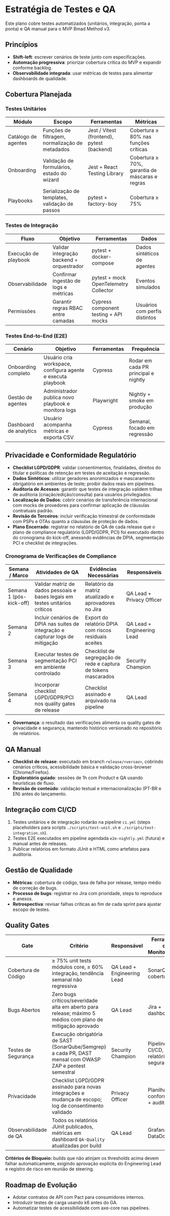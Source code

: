 # Estratégia de Testes e QA

Este plano cobre testes automatizados (unitários, integração, ponta a ponta) e QA manual para o MVP Bmad Method v3.

## Princípios

- **Shift-left**: escrever cenários de teste junto com especificações.
- **Automação progressiva**: priorizar cobertura crítica do MVP e expandir conforme backlog.
- **Observabilidade integrada**: usar métricas de testes para alimentar dashboards de qualidade.

## Cobertura Planejada

### Testes Unitários

| Módulo | Escopo | Ferramentas | Métricas |
|--------|--------|-------------|----------|
| Catálogo de agentes | Funções de filtragem, normalização de metadados | Jest / Vitest (frontend), pytest (backend) | Cobertura ≥ 80% nas funções críticas |
| Onboarding | Validação de formulários, estado do wizard | Jest + React Testing Library | Cobertura ≥ 70%, garantia de máscaras e regras |
| Playbooks | Serialização de templates, validação de passos | pytest + factory-boy | Cobertura ≥ 75% |

### Testes de Integração

| Fluxo | Objetivo | Ferramentas | Dados |
|-------|----------|-------------|-------|
| Execução de playbook | Validar integração backend + orquestrador | pytest + docker-compose | Dados sintéticos de agentes |
| Observabilidade | Confirmar ingestão de logs e métricas | pytest + mock OpenTelemetry Collector | Eventos simulados |
| Permissões | Garantir regras RBAC entre camadas | Cypress component testing + API mocks | Usuários com perfis distintos |

### Testes End-to-End (E2E)

| Cenário | Objetivo | Ferramentas | Frequência |
|---------|----------|-------------|-----------|
| Onboarding completo | Usuário cria workspace, configura agente e executa playbook | Cypress | Rodar em cada PR principal e nightly |
| Gestão de agentes | Administrador publica novo playbook e monitora logs | Playwright | Nightly + smoke em produção |
| Dashboard de analytics | Usuário acompanha métricas e exporta CSV | Cypress | Semanal, focado em regressão |

## Privacidade e Conformidade Regulatório

- **Checklist LGPD/GDPR**: validar consentimentos, finalidades, direitos do titular e políticas de retenção em testes de aceitação e regressão.
- **Dados Sintéticos**: utilizar geradores anonimizados e mascaramento obrigatório em ambientes de teste; proibir dados reais em pipelines.
- **Auditoria de Acessos**: garantir que testes de integração validem trilhas de auditoria (criação/edição/consulta) para usuários privilegiados.
- **Localização de Dados**: cobrir cenários de transferência internacional com mocks de provedores para confirmar aplicação de cláusulas contratuais padrão.
- **Revisão de Terceiros**: incluir verificação trimestral de conformidade com PSPs e OTAs quanto a cláusulas de proteção de dados.
- **Plano Encerrado**: registrar no relatório de QA de cada release que o plano de compliance regulatório (LGPD/GDPR, PCI) foi executado dentro do cronograma do kick-off, anexando evidências de DPIA, segmentação PCI e checklist de integrações.

### Cronograma de Verificações de Compliance

| Semana / Marco | Atividades de QA | Evidências Necessárias | Responsáveis |
|----------------|------------------|------------------------|--------------|
| Semana 1 (pós-kick-off) | Validar matriz de dados pessoais e bases legais em testes unitários críticos | Relatório da matriz atualizado e aprovadores no Jira | QA Lead + Privacy Officer |
| Semana 2 | Incluir cenários de DPIA nas suites de integração e capturar logs de mitigação | Export do relatório DPIA com riscos residuais aceites | QA Lead + Engineering Lead |
| Semana 3 | Executar testes de segmentação PCI em ambiente controlado | Checklist de segregação de rede e captura de tokens mascarados | Security Champion |
| Semana 4 | Incorporar checklist LGPD/GDPR/PCI nos quality gates de release | Checklist assinado e arquivado na pipeline | QA Lead |

- **Governança**: o resultado das verificações alimenta os quality gates de privacidade e segurança, mantendo histórico versionado no repositório de relatórios.

## QA Manual

- **Checklist de release**: executado em branch `release/<versao>`, cobrindo cenários críticos, acessibilidade básica e validação cross-browser (Chrome/Firefox).
- **Exploratório guiado**: sessões de 1h com Product e QA usando heurísticas de fluxo.
- **Revisão de conteúdo**: validação textual e internacionalização (PT-BR e EN) antes do lançamento.

## Integração com CI/CD

1. Testes unitários e de integração rodarão na pipeline `ci.yml` (steps placeholders para scripts `./scripts/test-unit.sh` e `./scripts/test-integration.sh`).
2. Testes E2E executados em pipeline agendada `e2e-nightly.yml` (futura) e manual antes de releases.
3. Publicar relatórios em formato JUnit e HTML como artefatos para auditoria.

## Gestão de Qualidade

- **Métricas**: cobertura de código, taxa de falha por release, tempo médio de correção de bugs.
- **Processo de bugs**: registrar no Jira com prioridade, steps to reproduce e anexos.
- **Retrospectiva**: revisar falhas críticas ao fim de cada sprint para ajustar escopo de testes.

## Quality Gates

| Gate | Critério | Responsável | Ferramenta de Monitorização |
|------|----------|-------------|------------------------------|
| Cobertura de Código | ≥ 75% unit tests módulos core, ≥ 60% integração, tendência semanal não regressiva | QA Lead + Engineering Lead | SonarQube, cobertura CI | 
| Bugs Abertos | Zero bugs críticos/severidade alta em aberto para release; máximo 5 médios com plano de mitigação aprovado | QA Lead | Jira + dashboard QA |
| Testes de Segurança | Execução obrigatória de SAST (SonarQube/Semgrep) a cada PR, DAST mensal com OWASP ZAP e pentest semestral | Security Champion | Pipelines CI/CD, relatórios de segurança |
| Privacidade | Checklist LGPD/GDPR assinado para novas integrações e mudança de escopo; log de consentimento validado | Privacy Officer | Planilha de conformidade + auditoria |
| Observabilidade de QA | Todos os relatórios JUnit publicados, métricas em dashboard `QA-Quality` atualizadas por build | QA Lead | Grafana / DataDog |

**Critérios de Bloqueio:** builds que não atinjam os thresholds acima devem falhar automaticamente, exigindo aprovação explícita do Engineering Lead e registro de risco em reunião de steering.

## Roadmap de Evolução

- Adotar contratos de API com Pact para consumidores internos.
- Introduzir testes de carga usando k6 antes do GA.
- Automatizar testes de acessibilidade com axe-core nas pipelines.
